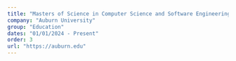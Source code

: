 ```yaml
---
title: "Masters of Science in Computer Science and Software Engineering"
company: "Auburn University"
group: "Education"
dates: "01/01/2024 - Present"
order: 3
url: "https://auburn.edu"
---
```

